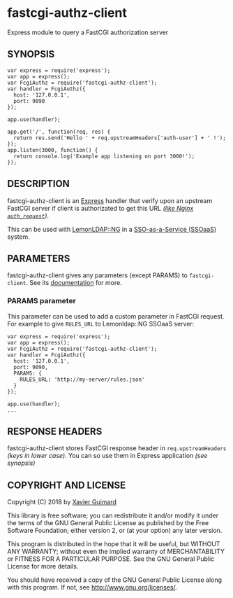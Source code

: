 # fastcgi-authz-client

Express module to query a FastCGI authorization server

## SYNOPSIS

```
var express = require('express');
var app = express();
var FcgiAuthz = require('fastcgi-authz-client');
var handler = FcgiAuthz({
  host: '127.0.0.1',
  port: 9090
});

app.use(handler);

app.get('/', function(req, res) {
  return res.send('Hello ' + req.upstreamHeaders['auth-user'] + ' !');
});
app.listen(3000, function() {
  return console.log('Example app listening on port 3000!');
});
```

## DESCRIPTION

fastcgi-authz-client is an [Express](https://github.com/expressjs/express#readme)
handler that verify upon an upstream FastCGI server if client is
authorizated to get this URL _([like Nginx `auth_request`](https://nginx.org/en/docs/http/ngx_http_auth_request_module.html))_.

This can be used with [LemonLDAP::NG](https://lemonldap-ng.org) in a
[SSO-as-a-Service (SSOaaS)](https://lemonldap-ng.org/documentation/2.0/ssoaas)
system.

## PARAMETERS

fastcgi-authz-client gives any parameters (except PARAMS) to
`fastcgi-client`. See
its [documentation](https://github.com/LastLeaf/node-fastcgi-client) for more.

### PARAMS parameter

This parameter can be used to add a custom parameter in FastCGI request. For
example to give `RULES_URL` to Lemonldap::NG SSOaaS server:

```
var express = require('express');
var app = express();
var FcgiAuthz = require('fastcgi-authz-client');
var handler = FcgiAuthz({
  host: '127.0.0.1',
  port: 9090,
  PARAMS: {
    RULES_URL: 'http://my-server/rules.json'
  }
});

app.use(handler);
...
```

## RESPONSE HEADERS

fastcgi-authz-client stores FastCGI response header in `req.upstreamHeaders`
_(keys in lower case)_. You can so use them in Express application
_(see synopsis)_

## COPYRIGHT AND LICENSE

Copyright (C) 2018 by [Xavier Guimard](mailto:x.guimard@free.fr)

This library is free software; you can redistribute it and/or modify
it under the terms of the GNU General Public License as published by
the Free Software Foundation; either version 2, or (at your option)
any later version.

This program is distributed in the hope that it will be useful,
but WITHOUT ANY WARRANTY; without even the implied warranty of
MERCHANTABILITY or FITNESS FOR A PARTICULAR PURPOSE.  See the
GNU General Public License for more details.

You should have received a copy of the GNU General Public License
along with this program.  If not, see http://www.gnu.org/licenses/.

